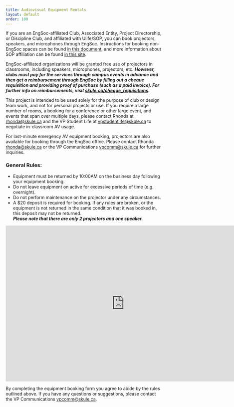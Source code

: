 ```yaml
---
title: Audiovisual Equipment Rentals
layout: default
order: 100
---
```


<p>If you are an EngSoc-affiliated Club, Associated Entity, Project Directorship, or Discipline Club, and affiliated with Ulife/SOP, you can book projectors, speakers, and microphones through EngSoc. Instructions for booking non-EngSoc spaces can be found <a href="https://drive.google.com/file/d/1-dLtknTFG0V99_lt0c71CH72E35bExgs/view" target=_blank>in this document</a>, and more information about SOP affiliation can be found <a href="https://sop.utoronto.ca/" target=_blank>in this site</a>.</p>
<p>EngSoc-affiliated organizations will be granted free use of projectors in classrooms, including speakers, microphones, projectors, etc. <b><i>However, clubs must pay for the services through campus events in advance and then get a reimbursement through EngSoc by filling out a cheque requisition and providing proof of purchase (such as a paid invoice). For further info on reimbursements, visit <a href=https://skule.ca/cheque_requisitions>skule.ca/cheque_requisitions</a>.</i></b></p>
<p>This project is intended to be used solely for the purpose of club or design team work, and not for personal projects or use. If you require a large number of rooms, a booking for a conference or other large event, and events that span over multiple days, please contact Rhonda at <a href="mailto:rhonda@skule.ca">rhonda@skule.ca</a> and the VP Student Life at <a href="mailto:vpstudentlife@skule.ca">vpstudentlife@skule.ca</a> to negotiate in-classroom AV usage.</p>
<p>For last-minute emergency AV equipment booking, projectors are also available for booking through the EngSoc office. Please contact Rhonda <a href="mailto:rhonda@skule.ca">rhonda@skule.ca</a> or the VP Communications <a href="mailto:vpcomm@skule.ca">vpcomm@skule.ca</a> for further inquiries. </p>
<h3>General Rules:</h3>
<ul>
    <li>Equipment must be returned by 10:00AM on the business day following your equipment booking.</li>
    <li>Do not leave equipment on active for excessive periods of time (e.g. overnight).</li>
    <li>Do not perform maintenance on the projector under any circumstances.</li>
    <li>A $20 deposit is required for booking. If any rules are broken, or the equipment is not returned in the same condition that it was booked in, this deposit may not be returned.</li><em><b>Please note that there are only 2 projectors and one speaker.</b></em>
</ul>

<div>
    <p><iframe src="https://docs.google.com/forms/d/e/1FAIpQLSdly1UzLcSZBzDndrq8b-A0IWjfZoNJnPre40Ilvf_kE3icLw/viewform?embedded=true" width="760" height="500" frameborder="0" marginwidth="0" marginheight="0">Loading...</iframe></p>
    <p>By completing the equipment booking form you agree to abide by the rules outlined above. If you have any questions or suggestions, please contact the VP Communications <a href="mailto:vpcomm@skule.ca">vpcomm@skule.ca</a>.</p>
</div>